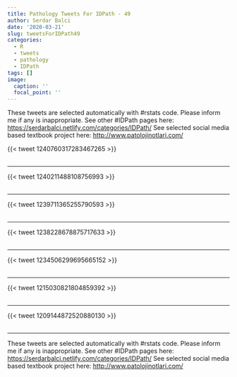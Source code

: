 ```yaml
---
title: Pathology Tweets For IDPath - 49
author: Serdar Balci
date: '2020-03-21'
slug: tweetsForIDPath49
categories:
  - R
  - tweets
  - pathology
  - IDPath
tags: []
image:
  caption: ''
  focal_point: ''
---
```



These tweets are selected automatically with #rstats code. Please inform me if any is inappropriate.
See other #IDPath pages here: https://serdarbalci.netlify.com/categories/IDPath/ 
See selected social media based textbook project here: http://www.patolojinotlari.com/

{{< tweet 1240760317283467265 >}}
<br>
<br>
<hr>
{{< tweet 1240211488108756993 >}}
<br>
<br>
<hr>
{{< tweet 1239711365255790593 >}}
<br>
<br>
<hr>
{{< tweet 1238228678875717633 >}}
<br>
<br>
<hr>
{{< tweet 1234506299695665152 >}}
<br>
<br>
<hr>
{{< tweet 1215030821804859392 >}}
<br>
<br>
<hr>
{{< tweet 1209144872520880130 >}}
<br>
<br>
<hr>


These tweets are selected automatically with #rstats code. Please inform me if any is inappropriate.
See other #IDPath pages here: https://serdarbalci.netlify.com/categories/IDPath/ 
See selected social media based textbook project here: http://www.patolojinotlari.com/
